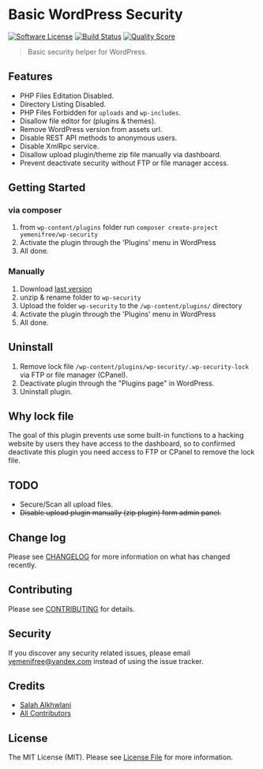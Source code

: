 # Basic WordPress Security

[![Software License][ico-license]](LICENSE.md)
[![Build Status][ico-build]][link-build]
[![Quality Score][ico-code-quality]][link-code-quality]


> Basic security helper for WordPress.

## Features
- PHP Files Editation Disabled.
- Directory Listing Disabled.
- PHP Files Forbidden for `uploads` and `wp-includes`.
- Disallow file editor for (plugins & themes).
- Remove WordPress version from assets url.
- Disable REST API methods to anonymous users.
- Disable XmlRpc service.
- Disallow upload plugin/theme zip file manually via dashboard.
- Prevent deactivate security without FTP or file manager access.

## Getting Started

### via composer

1. from `wp-content/plugins` folder run `composer create-project yemenifree/wp-security`
2. Activate the plugin through the 'Plugins' menu in WordPress
3. All done.

### Manually

1. Download [last version][link-last-version]
1. unzip & rename folder to `wp-security`
1. Upload the folder `wp-security` to the `/wp-content/plugins/` directory
1. Activate the plugin through the 'Plugins' menu in WordPress
1. All done.

## Uninstall

1. Remove lock file `/wp-content/plugins/wp-security/.wp-security-lock` via FTP or file manager (CPanel).
2. Deactivate plugin through the "Plugins page" in WordPress.
3. Uninstall plugin.

## Why lock file

The goal of this plugin prevents use some built-in functions to a hacking website by users they have access to the dashboard, so to confirmed deactivate this plugin you need access to FTP or CPanel to remove the lock file.

## TODO
- Secure/Scan all upload files.
- ~~Disable upload plugin manually (zip plugin) form admin panel.~~

## Change log

Please see [CHANGELOG](CHANGELOG.md) for more information on what has changed recently.

## Contributing

Please see [CONTRIBUTING](CONTRIBUTING.md) for details.

## Security

If you discover any security related issues, please email yemenifree@yandex.com instead of using the issue tracker.

## Credits

- [Salah Alkhwlani][link-author]
- [All Contributors][link-contributors]

## License

The MIT License (MIT). Please see [License File](LICENSE.md) for more information.

[ico-license]: https://img.shields.io/badge/license-MIT-brightgreen.svg?style=flat-square
[ico-code-quality]: https://scrutinizer-ci.com/g/yemenifree/wp-security/badges/quality-score.png?b=master
[ico-build]: https://scrutinizer-ci.com/g/yemenifree/wp-security/badges/build.png?b=master

[link-author]: https://github.com/yemenifree
[link-contributors]: ../../contributors
[link-code-quality]: https://scrutinizer-ci.com/g/yemenifree/wp-security/code-structure
[link-build]: https://scrutinizer-ci.com/g/yemenifree/wp-security/build-status/maste
[link-last-version]: https://api.github.com/repos/yemenifree/wp-security/zipball

